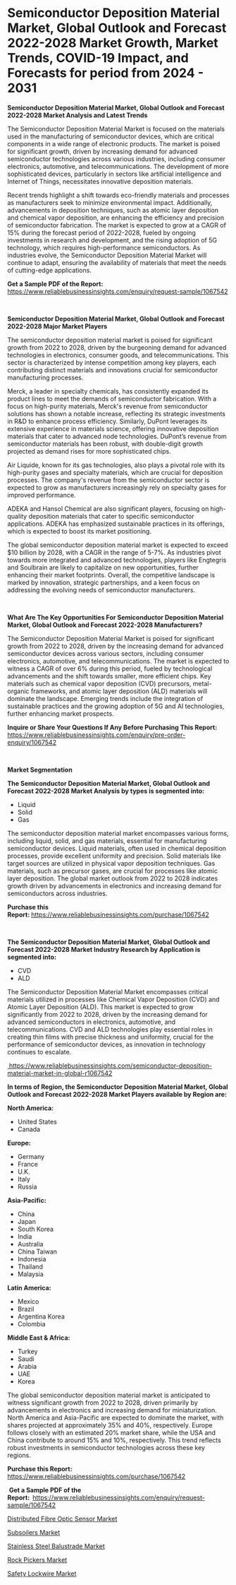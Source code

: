 <p><h1>Semiconductor Deposition Material Market, Global Outlook and Forecast 2022-2028 Market Growth, Market Trends, COVID-19 Impact, and Forecasts for period from 2024 - 2031</h1></p><p><strong>Semiconductor Deposition Material Market, Global Outlook and Forecast 2022-2028 Market Analysis and Latest Trends</strong></p>
<p><p>The Semiconductor Deposition Material Market is focused on the materials used in the manufacturing of semiconductor devices, which are critical components in a wide range of electronic products. The market is poised for significant growth, driven by increasing demand for advanced semiconductor technologies across various industries, including consumer electronics, automotive, and telecommunications. The development of more sophisticated devices, particularly in sectors like artificial intelligence and Internet of Things, necessitates innovative deposition materials.</p><p>Recent trends highlight a shift towards eco-friendly materials and processes as manufacturers seek to minimize environmental impact. Additionally, advancements in deposition techniques, such as atomic layer deposition and chemical vapor deposition, are enhancing the efficiency and precision of semiconductor fabrication. The market is expected to grow at a CAGR of 15% during the forecast period of 2022-2028, fueled by ongoing investments in research and development, and the rising adoption of 5G technology, which requires high-performance semiconductors. As industries evolve, the Semiconductor Deposition Material Market will continue to adapt, ensuring the availability of materials that meet the needs of cutting-edge applications.</p></p>
<p><strong>Get a Sample PDF of the Report:&nbsp;</strong> <a href="https://www.reliablebusinessinsights.com/enquiry/request-sample/1067542">https://www.reliablebusinessinsights.com/enquiry/request-sample/1067542</a></p>
<p>&nbsp;</p>
<p><strong>Semiconductor Deposition Material Market, Global Outlook and Forecast 2022-2028 Major Market Players</strong></p>
<p><p>The semiconductor deposition material market is poised for significant growth from 2022 to 2028, driven by the burgeoning demand for advanced technologies in electronics, consumer goods, and telecommunications. This sector is characterized by intense competition among key players, each contributing distinct materials and innovations crucial for semiconductor manufacturing processes.</p><p>Merck, a leader in specialty chemicals, has consistently expanded its product lines to meet the demands of semiconductor fabrication. With a focus on high-purity materials, Merck's revenue from semiconductor solutions has shown a notable increase, reflecting its strategic investments in R&D to enhance process efficiency. Similarly, DuPont leverages its extensive experience in materials science, offering innovative deposition materials that cater to advanced node technologies. DuPont’s revenue from semiconductor materials has been robust, with double-digit growth projected as demand rises for more sophisticated chips.</p><p>Air Liquide, known for its gas technologies, also plays a pivotal role with its high-purity gases and specialty materials, which are crucial for deposition processes. The company's revenue from the semiconductor sector is expected to grow as manufacturers increasingly rely on specialty gases for improved performance. </p><p>ADEKA and Hansol Chemical are also significant players, focusing on high-quality deposition materials that cater to specific semiconductor applications. ADEKA has emphasized sustainable practices in its offerings, which is expected to boost its market positioning.</p><p>The global semiconductor deposition material market is expected to exceed $10 billion by 2028, with a CAGR in the range of 5-7%. As industries pivot towards more integrated and advanced technologies, players like Engtegris and Soulbrain are likely to capitalize on new opportunities, further enhancing their market footprints. Overall, the competitive landscape is marked by innovation, strategic partnerships, and a keen focus on addressing the evolving needs of semiconductor manufacturers.</p></p>
<p>&nbsp;</p>
<p><strong>What Are The Key Opportunities For Semiconductor Deposition Material Market, Global Outlook and Forecast 2022-2028 Manufacturers?</strong></p>
<p><p>The Semiconductor Deposition Material Market is poised for significant growth from 2022 to 2028, driven by the increasing demand for advanced semiconductor devices across various sectors, including consumer electronics, automotive, and telecommunications. The market is expected to witness a CAGR of over 6% during this period, fueled by technological advancements and the shift towards smaller, more efficient chips. Key materials such as chemical vapor deposition (CVD) precursors, metal-organic frameworks, and atomic layer deposition (ALD) materials will dominate the landscape. Emerging trends include the integration of sustainable practices and the growing adoption of 5G and AI technologies, further enhancing market prospects.</p></p>
<p><strong>Inquire or Share Your Questions If Any Before Purchasing This Report:</strong> <a href="https://www.reliablebusinessinsights.com/enquiry/pre-order-enquiry/1067542">https://www.reliablebusinessinsights.com/enquiry/pre-order-enquiry/1067542</a></p>
<p>&nbsp;</p>
<p><strong>Market Segmentation</strong></p>
<p><strong>The Semiconductor Deposition Material Market, Global Outlook and Forecast 2022-2028 Market Analysis by types is segmented into:</strong></p>
<p><ul><li>Liquid</li><li>Solid</li><li>Gas</li></ul></p>
<p><p>The semiconductor deposition material market encompasses various forms, including liquid, solid, and gas materials, essential for manufacturing semiconductor devices. Liquid materials, often used in chemical deposition processes, provide excellent uniformity and precision. Solid materials like target sources are utilized in physical vapor deposition techniques. Gas materials, such as precursor gases, are crucial for processes like atomic layer deposition. The global market outlook from 2022 to 2028 indicates growth driven by advancements in electronics and increasing demand for semiconductors across industries.</p></p>
<p><strong>Purchase this Report:&nbsp;</strong><a href="https://www.reliablebusinessinsights.com/purchase/1067542">https://www.reliablebusinessinsights.com/purchase/1067542</a></p>
<p>&nbsp;</p>
<p><strong>The Semiconductor Deposition Material Market, Global Outlook and Forecast 2022-2028 Market Industry Research by Application is segmented into:</strong></p>
<p><ul><li>CVD</li><li>ALD</li></ul></p>
<p><p>The Semiconductor Deposition Material Market encompasses critical materials utilized in processes like Chemical Vapor Deposition (CVD) and Atomic Layer Deposition (ALD). This market is expected to grow significantly from 2022 to 2028, driven by the increasing demand for advanced semiconductors in electronics, automotive, and telecommunications. CVD and ALD technologies play essential roles in creating thin films with precise thickness and uniformity, crucial for the performance of semiconductor devices, as innovation in technology continues to escalate.</p></p>
<p><a href="https://www.reliablebusinessinsights.com/semiconductor-deposition-material-market-in-global-r1067542">&nbsp;https://www.reliablebusinessinsights.com/semiconductor-deposition-material-market-in-global-r1067542</a></p>
<p><strong>In terms of Region, the Semiconductor Deposition Material Market, Global Outlook and Forecast 2022-2028 Market Players available by Region are:</strong></p>
<p>
    <p> <strong> North America: </strong>
        <ul>
            <li>United States</li>
            <li>Canada</li>
        </ul>
        </p> 
    <p> <strong> Europe: </strong>
        <ul>
            <li>Germany</li>
            <li>France</li>
            <li>U.K.</li>
            <li>Italy</li>
            <li>Russia</li>
        </ul>
        </p> 
    <p> <strong> Asia-Pacific: </strong>
        <ul>
            <li>China</li>
            <li>Japan</li>
            <li>South Korea</li>
            <li>India</li>
            <li>Australia</li>
            <li>China Taiwan</li>
            <li>Indonesia</li>
            <li>Thailand</li>
            <li>Malaysia</li>
        </ul>
        </p> 
    <p> <strong> Latin America: </strong>
        <ul>
            <li>Mexico</li>
            <li>Brazil</li>
            <li>Argentina Korea</li>
            <li>Colombia</li>
        </ul>
        </p> 
    <p> <strong> Middle East & Africa: </strong>
        <ul>
            <li>Turkey</li>
            <li>Saudi</li>
            <li>Arabia</li>
            <li>UAE</li>
            <li>Korea</li>
        </ul>
    </p>
    </p>
<p><p>The global semiconductor deposition material market is anticipated to witness significant growth from 2022 to 2028, driven primarily by advancements in electronics and increasing demand for miniaturization. North America and Asia-Pacific are expected to dominate the market, with shares projected at approximately 35% and 40%, respectively. Europe follows closely with an estimated 20% market share, while the USA and China contribute to around 15% and 10%, respectively. This trend reflects robust investments in semiconductor technologies across these key regions.</p></p>
<p><strong>Purchase this Report: </strong><a href="https://www.reliablebusinessinsights.com/purchase/1067542">https://www.reliablebusinessinsights.com/purchase/1067542</a></p>
<p>&nbsp;<strong>Get a Sample PDF of the Report:&nbsp;&nbsp;</strong><a href="https://www.reliablebusinessinsights.com/enquiry/request-sample/1067542">https://www.reliablebusinessinsights.com/enquiry/request-sample/1067542</a></p>
<p><strong></strong></p>
<p><p><a href="https://www.linkedin.com/pulse/distributed-fibre-optic-sensor-market-outlook-complete-wf7bf?trackingId=zV0tqZVvT7aEJ45kMKFujQ%3D%3D">Distributed Fibre Optic Sensor Market</a></p><p><a href="https://medium.com/@cesailson56547/the-subsoilers-market-decisions-are-mostly-driven-by-resource-optimization-and-cost-effectiveness-1e26495cd945?postPublishedType=initial">Subsoilers Market</a></p><p><a href="https://issuu.com/reportprime-2/docs/stainless-steel-balustrade-market-s_3fd0a8096c5063">Stainless Steel Balustrade Market</a></p><p><a href="https://medium.com/@cesailson56547/the-rock-pickers-market-insights-report-offers-an-in-depth-and-thorough-analysis-of-the-market-d52a9ee33c30?postPublishedType=initial">Rock Pickers Market</a></p><p><a href="https://issuu.com/reportprime-2/docs/safety-lockwire-market-size-2030.pp_dea9e38802dc49">Safety Lockwire Market</a></p></p>